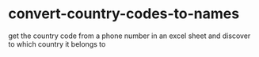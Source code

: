 # convert-country-codes-to-names
get the country code from a phone number in an excel sheet and discover to which country it belongs to
